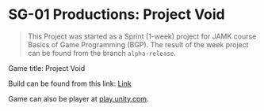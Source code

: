 # SG-01 Productions: Project Void

> This Project was started as a Sprint (1-week) project for JAMK course Basics of Game Programming (BGP). The result of the week project can be found from the branch `alpha-release`.

Game title: Project Void

Build can be found from this link: [Link](https://kantola.eu/files/projectvoid.zip)

Game can also be player at [play.unity.com](https://play.unity.com/mg/other/project-void-sprint-week-project).

